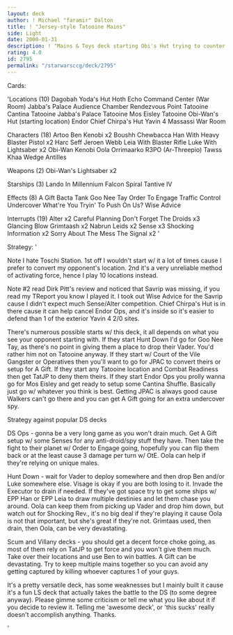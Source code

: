 ```yaml
---
layout: deck
author: ! Michael "faramir" Dalton
title: ! "Jersey-style Tatooine Mains"
side: Light
date: 2000-01-31
description: ! "Mains & Toys deck starting Obi's Hut trying to counter most popular DS decks out right now."
rating: 4.0
id: 2795
permalink: "/starwarsccg/deck/2795"
---
```

Cards: 

'Locations (10)
Dagobah Yoda's Hut
Hoth Echo Command Center (War Room)
Jabba's Palace Audience Chamber
Rendezvous Point
Tatooine Cantina
Tatooine Jabba's Palace
Tatooine Mos Eisley
Tatooine Obi-Wan's Hut (starting location)
Endor Chief Chirpa's Hut
Yavin 4 Massassi War Room

Characters (18)
Artoo
Ben Kenobi  x2
Boushh
Chewbacca
Han With Heavy Blaster Pistol  x2
Harc Seff
Jeroen Webb
Leia With Blaster Rifle
Luke With Lightsaber  x2
Obi-Wan Kenobi
Oola
Orrimaarko
R3PO (Ar-Threepio)
Tawss Khaa
Wedge Antilles

Weapons (2)
Obi-Wan's Lightsaber  x2

Starships (3)
Lando In Millennium Falcon
Spiral
Tantive IV

Effects (8)
A Gift
Bacta Tank
Goo Nee Tay
Order To Engage
Traffic Control
Undercover
What're You Tryin' To Push On Us?
Wise Advice

Interrupts (19)
Alter  x2
Careful Planning
Don't Forget The Droids  x3
Glancing Blow
Grimtaash  x2
Nabrun Leids  x2
Sense  x3
Shocking Information  x2
Sorry About The Mess
The Signal  x2 '

Strategy: '

Note I hate Toschi Station.  1st off I wouldn't start w/ it a lot of times cause I prefer to convert my opponent's location.  2nd it's a very unreliable method of activating force, hence I play 10 locations instead.

Note #2 read Dirk Pitt's review and noticed that Savrip was missing, if you read my TReport you know I played it.  I took out Wise Advice for the Savrip cause I didn't expect much Sense/Alter competition.  Chief Chirpa's Hut is in there cause it can help cancel Endor Ops, and it's inside so it's easier to defend than 1 of the exterior Yavin 4 2/0 sites.

There's numerous possible starts w/ this deck, it all depends on what you see your opponent starting with.  If they start Hunt Down I'd go for Goo Nee Tay, as there's no point in giving them a place to drop their Vader.	You'd rather him not on Tatooine anyway.  If they start w/ Court of the Vile Gangster or Operatives then you'll want to go for JPAC to convert theirs or setup for A Gift.  If they start any Tatooine location and Combat Readiness then get TatJP to deny them theirs.  If they start Endor Ops you prolly wanna go for Mos Eisley and get ready to setup some Cantina Shuffle.  Basically just go w/ whatever you think is best.  Getting JPAC is always good cause Walkers can't go there and you can get A Gift going for an extra undercover spy.

Strategy against popular DS decks

DS Ops - gonna be a very long game as you won't drain much.  Get A Gift setup w/ some Senses for any anti-droid/spy stuff they have.  Then take the fight to their planet w/ Order to Engage going, hopefully you can flip them back or at the least cause 3 damage per turn w/ OtE.  Oola can help if they're relying on unique males.

Hunt Down - wait for Vader to deploy somewhere and then drop Ben and/or Luke somewhere else.  Visage is okay if you are both losing to it.  Invade the Executor to drain if needed.  If they've got space try to get some ships w/ EPP Han or EPP Leia to draw multiple destinies and let them chase you around.  Oola can keep them from picking up Vader and drop him down, but watch out for Shocking Rev., it's no big deal if they're playing it cause Oola is not that important, but she's great if they're not.  Grimtaas used, then drain, then Oola, can be very devastating.

Scum and Villany decks - you should get a decent force choke going, as most of them rely on TatJP to get force and you won't give them much.	Take over their locations and use Ben to win battles.  A Gift can be devastating.  Try to keep multiple mains together so you can avoid any getting captured by killing whoever captures 1 of your guys.


It's a pretty versatile deck, has some weaknesses but I mainly built it cause it's a fun LS deck that actually takes the battle to the DS (to some degree anyway).  Please gimme some criticism or tell me what you like about it if you decide to review it.  Telling me 'awesome deck', or 'this sucks' really doesn't accomplish anything.  Thanks.

'

